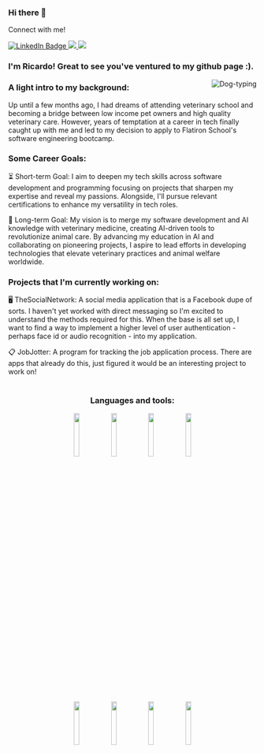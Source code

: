 ### Hi there 👋

Connect with me!
<div id="badges">
  <a href="www.linkedin.com/in/ricardo-merlin">
    <img src="https://img.shields.io/badge/LinkedIn-blue?style=for-the-badge&logo=linkedin&logoColor=white" alt="LinkedIn Badge"/>
  </a>
  <a href="https://medium.com/@rcrdmerlin">
    <img src="https://img.shields.io/badge/Medium-12100E?style=for-the-badge&logo=medium&logoColor=white"/>
  </a>
  <a href="mailto:rcrdmerlin@gmail.com">
    <img src="https://img.shields.io/badge/Gmail-white?style=for-the-badge&logo=gmail&logoColor=red" alr="Gmail Badge"/>
  </a>
</div>

### I'm Ricardo! Great to see you've ventured to my github page :).

<img align="right" src="https://media.tenor.com/3AQDvhSiPpMAAAAM/dog-hacker.gif" alt="Dog-typing"/>

### A light intro to my background:

Up until a few months ago, I had dreams of attending veterinary school and becoming a bridge between low income pet owners and high quality veterinary care. However, years of temptation at a career in tech finally caught up with me and led to my decision to apply to Flatiron School's software engineering bootcamp.

### Some Career Goals:

⏳ Short-term Goal: I aim to deepen my tech skills across software development and programming focusing on projects that sharpen my expertise and reveal my passions. Alongside, I'll pursue relevant certifications to enhance my versatility in tech roles.

🌱 Long-term Goal: My vision is to merge my software development and AI knowledge with veterinary medicine, creating AI-driven tools to revolutionize animal care. By advancing my education in AI and collaborating on pioneering projects, I aspire to lead efforts in developing technologies that elevate veterinary practices and animal welfare worldwide.

### Projects that I'm currently working on:

🖥️ TheSocialNetwork: A social media application that is a Facebook dupe of sorts. I haven't yet worked with direct messaging so I'm excited to understand the methods required for this. When the base is all set up, I want to find a way to implement a higher level of user authentication - perhaps face id or audio recognition - into my application.

📋 JobJotter: A program for tracking the job application process. There are apps that already do this, just figured it would be an interesting project to work on!
<br>
<br>

### <p align="center">Languages and tools:</p>

<div style={{backgroundColor: 'white'}} align="center">
  <code><img width="15%" src="https://www.vectorlogo.zone/logos/javascript/javascript-ar21.svg"></code><code><img width="15%" src="https://www.vectorlogo.zone/logos/typescriptlang/typescriptlang-ar21.svg"></code><code><img width="15%" src="https://www.vectorlogo.zone/logos/python/python-ar21.svg"></code><code><img width="15%" src="https://www.vectorlogo.zone/logos/github/github-ar21.svg"></code>
<br>
  <code><img width="15%" src="https://www.vectorlogo.zone/logos/reactjs/reactjs-ar21.svg"></code><code><img width="15%" src="https://www.vectorlogo.zone/logos/nodejs/nodejs-ar21.svg"></code><code><img width="15%" src="https://www.vectorlogo.zone/logos/pocoo_flask/pocoo_flask-ar21.svg"></code><code><img width="15%" src="https://www.vectorlogo.zone/logos/getbootstrap/getbootstrap-ar21.svg"></code>
</div>

<!--

Here are some ideas to get you started:

- 🌱 I’m currently learning ...
- 👯 I’m looking to collaborate on ...
- 🤔 I’m looking for help with ...
- 💬 Ask me about ...
- 📫 How to reach me: ...
- 😄 Pronouns: ...
- ⚡ Fun fact: ...
-->
